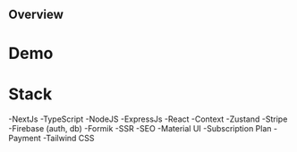 ## Overview

# Demo

# Stack
-NextJs
-TypeScript
-NodeJS
-ExpressJs
-React
-Context
-Zustand
-Stripe
-Firebase (auth, db)
-Formik
-SSR
-SEO
-Material UI
-Subscription Plan
-Payment 
-Tailwind CSS
